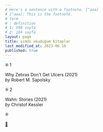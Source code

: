 ```yaml
---
# Here's a sentence with a footnote. [^aaa]
# [^aaa]: This is the footnote.
# term
# : definition
# 1: 598 sayfa
# 2: 184 sayfa
layout: page  
title: şimdi okuduğum kitaplar  
last_modified_at: 2023-06-16
published: true  
---
```


⁜ 1  
   
Why Zebras Don't Get Ulcers (2021)  
_by_ Robert M. Sapolsky  
  

⁜ 2   

Wahn: Stories (2021)  
_by_ Christof Kessler  
 

⁜  


[🍃](https://www.nonfictionbooks.xyz/now.html "şimdi okuduğum kitaplar")  





